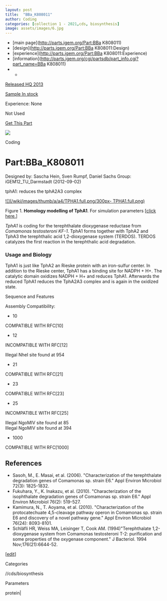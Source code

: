```yaml
---
layout: post
title:  "BBa_K808011"
author: Coding
categories: [collection 1 - 2021,cds, biosynthesis] 
image: assets/images/6.jpg
---
```



  * [main page](http://parts.igem.org/Part:BBa K808011)
  * [design](http://parts.igem.org/Part:BBa K808011:Design)
  * [experience](http://parts.igem.org/Part:BBa K808011:Experience)
  * [information](http://parts.igem.org/cgi/partsdb/part_info.cgi?part_name=BBa K808011)
  *   * 

[Released HQ 2013](http://parts.igem.org/Help:Part_Status_Box)

[Sample In stock](http://parts.igem.org/Help:Part_Status_Box)

Experience: None

Not Used

[ Get This Part](http://parts.igem.org/partsdb/get_part.cgi?part=BBa_K808011)

![](http://parts.igem.org/images/partbypart/icon_coding.png)

Coding

# Part:BBa_K808011

Designed by: Sascha Hein, Sven Rumpf, Daniel Sachs   Group:
iGEM12_TU_Darmstadt   (2012-09-02)

tphA1: reduces the tphA2A3 complex

[![](/wiki/images/thumb/a/a4/TPHA1.full.png/300px-
TPHA1.full.png)](/File:TPHA1.full.png)

[](/File:TPHA1.full.png "Enlarge")

Figure 1. **Homology modelling of TphA1**. For simulation parameters [[click
here.](http://2012.igem.org/Team:TU_Darmstadt/Modeling_Homologie_Modeling#TphA1)]

_TphA1_ is coding for the terephthalate dioxygenase reductase from _Comamonas
testosteroni KF-1_. TphA1 forms together with TphA2 and TphA3 the terephthalic
acid 1,2-dioxygenase system (TERDOS). TERDOS catalyzes the first reaction in
the terephthalic acid degradation.

  

  

### Usage and Biology

TphA1 is just like TphA2 an Rieske protein with an iron-sulfur center. In
addition to the Rieske center, TphA1 has a binding site for NADPH + H+. The
catalytic domain oxidizes NADPH + H+ and reduces TphA1. Afterwards the reduced
TphA1 reduces the TphA2A3 complex and is again in the oxidized state.

  

  

  

  

  

  

  

  

Sequence and Features

  

Assembly Compatibility:

  * 10

COMPATIBLE WITH RFC[10]

  * 12

INCOMPATIBLE WITH RFC[12]

Illegal NheI site found at 954  

  * 21

COMPATIBLE WITH RFC[21]

  * 23

COMPATIBLE WITH RFC[23]

  * 25

INCOMPATIBLE WITH RFC[25]

Illegal NgoMIV site found at 85  
Illegal NgoMIV site found at 394  

  * 1000

COMPATIBLE WITH RFC[1000]

  

## References

  * Sasoh, M., E. Masai, et al. (2006). "Characterization of the terephthalate degradation genes of Comamonas sp. strain E6." Appl Environ Microbiol 72(3): 1825-1832.
  * Fukuhara, Y., K. Inakazu, et al. (2010). "Characterization of the isophthalate degradation genes of Comamonas sp. strain E6." Appl Environ Microbiol 76(2): 519-527. 
  * Kamimura, N., T. Aoyama, et al. (2010). "Characterization of the protocatechuate 4,5-cleavage pathway operon in Comamonas sp. strain E6 and discovery of a novel pathway gene." Appl Environ Microbiol 76(24): 8093-8101.
  * Schläfli HR, Weiss MA, Leisinger T, Cook AM. (1994)"Terephthalate 1,2-dioxygenase system from Comamonas testosteroni T-2: purification and some properties of the oxygenase component." J Bacteriol. 1994 Nov;176(21):6644-52.

[[edit](http://parts.igem.org/partsdb/part_info.cgi?part_name=BBa_K808011)]

Categories

//cds/biosynthesis

Parameters

protein|

